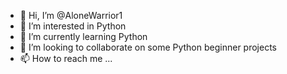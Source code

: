 - 👋 Hi, I’m @AloneWarrior1
- 👀 I’m interested in Python
- 🌱 I’m currently learning Python
- 💞️ I’m looking to collaborate on some Python beginner projects
- 📫 How to reach me ...

<!---
AloneWarrior1/AloneWarrior1 is a ✨ special ✨ repository because its `README.md` (this file) appears on your GitHub profile.
You can click the Preview link to take a look at your changes.
--->
